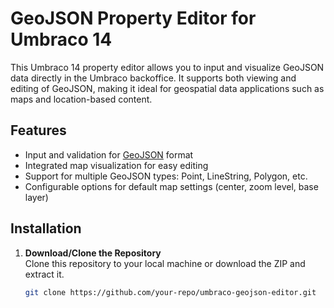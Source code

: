 # GeoJSON Property Editor for Umbraco 14

This Umbraco 14 property editor allows you to input and visualize GeoJSON data directly in the Umbraco backoffice. It supports both viewing and editing of GeoJSON, making it ideal for geospatial data applications such as maps and location-based content.

## Features

- Input and validation for [GeoJSON](https://geojson.org/) format
- Integrated map visualization for easy editing
- Support for multiple GeoJSON types: Point, LineString, Polygon, etc.
- Configurable options for default map settings (center, zoom level, base layer)

## Installation

1. **Download/Clone the Repository**  
   Clone this repository to your local machine or download the ZIP and extract it.

   ```bash
   git clone https://github.com/your-repo/umbraco-geojson-editor.git
